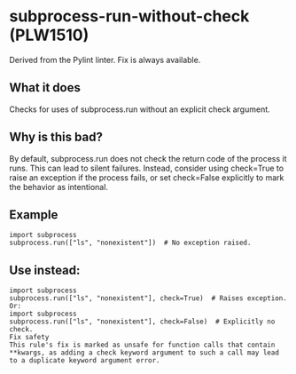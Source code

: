 # subprocess-run-without-check (PLW1510)
Derived from the Pylint linter.
Fix is always available.
## What it does
Checks for uses of subprocess.run without an explicit check argument.
## Why is this bad?
By default, subprocess.run does not check the return code of the process
it runs. This can lead to silent failures.
Instead, consider using check=True to raise an exception if the process
fails, or set check=False explicitly to mark the behavior as intentional.
## Example
```
import subprocess
subprocess.run(["ls", "nonexistent"])  # No exception raised.
```
## Use instead:
```
import subprocess
subprocess.run(["ls", "nonexistent"], check=True)  # Raises exception.
Or:
import subprocess
subprocess.run(["ls", "nonexistent"], check=False)  # Explicitly no check.
Fix safety
This rule's fix is marked as unsafe for function calls that contain
**kwargs, as adding a check keyword argument to such a call may lead
to a duplicate keyword argument error.
```